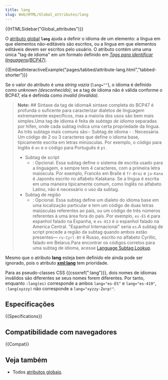 ```yaml
---
title: lang
slug: Web/HTML/Global_attributes/lang
---
```


{{HTMLSidebar("Global_attributes")}}

O [atributo global](/pt-BR/docs/Web/HTML/Global_attributes) **`lang`** ajuda a definir o idioma de um elemento: a língua em que elementos não-editáveis são escritos, ou a língua em que elementos editáveis devem ser escritos pelo usuário. O atributo contém uma uma única "tag de idioma" em um formato definido em [_Tags para identificar linguagens(BCP47)_](https://www.ietf.org/rfc/bcp/bcp47.txt).

{{EmbedInteractiveExample("pages/tabbed/attribute-lang.html","tabbed-shorter")}}

Se o valor do atributo é uma _string vazia_ (`lang=""`), o idioma é definido como _unknown (desconhecido)_; se a tag de idioma não é válida conforme o BCP47, ela é definida como _invalid (invalida)_.

> **Note:** ## Sintaxe da tag de idiomaA sintaxe completa do BCP47 é profunda o suficente para caracterizar dialetos de linguagem extremamente expecíficos, mas a maioria dos usos são bem mais simples.Uma tag de idioma é feita de _subtags de idioma_ separadas por hífen, onde cada subtag indica uma certa propriedade da língua. As três subtags mais comuns são:- Subtag de idioma - : Necessária. Um código de 2 ou 3 caracteres que define o idioma base, tipicamente escrita em letras minúsculas. Por exemplo, o código para Inglês é `en` e o código para Português é `pt`.
>
> - Subtag de script
>   - : Opcional. Essa subtag define o sistema de escrita usado para a linguagem, e sempre tem 4 caracteres, com a primeira letra maiúscula. Por exemplo, Francês em Braile é `fr-Brai` e `ja-Kana` é Japonês escrito no alfabeto Katakana. Se a língua é escrita em uma maneira tipicamente comum, como Inglês no alfabeto Latino, não é necessário o uso da subtag.
> - Subtag de região
>   - : Opcional. Essa subtag define um dialeto do idioma base em uma localização particular e tem um código de duas letras maiúsculas referentes ao país, ou um código de três números referentes à uma área fora do país. Por exemplo, `es-ES` é para espanhol falado na Espanha, e `es-013` é o espanhol falado na America Central. "Espanhol Internacional" seria `es`.A subtag de script precede a região da subtag quando ambos estão presentes— `ru-Cyrl-BY` é Russo, escrito no alfabeto Cyrillic, falado em Belarus.Para encontrar os códigos corretos para uma subtag de idioma, acesse [Language Subtag Lookup](https://r12a.github.io/app-subtags/).

Mesmo que o atributo **lang** esteja bem definido ele ainda pode ser ignorado, pois o atributo [**xml:lang**](/pt-BR/docs/Web/HTML/Global_attributes/xml:lang) tem prioridade.

Para as pseudo-classes CSS {{cssxref(":lang")}}, dois nomes de idiomas inválidos são diferentes se seus nomes forem diferentes. Por tanto, enquanto `:lang(es)` corresponde a ambos `lang="es-ES"` e `lang="es-419"`, `:lang(xyzzy)` não corresponde a `lang="xyzzy-Zorp!"`.

## Especificações

{{Specifications}}

## Compatibilidade com navegadores

{{Compat}}

## Veja também

- Todos [atributos globais](/pt-BR/docs/Web/HTML/Global_attributes).
